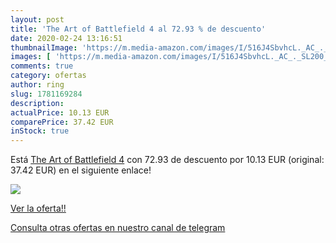 ```yaml
---
layout: post
title: 'The Art of Battlefield 4 al 72.93 % de descuento'
date: 2020-02-24 13:16:51
thumbnailImage: 'https://m.media-amazon.com/images/I/516J4SbvhcL._AC_._SL200_.jpg'
images: [ 'https://m.media-amazon.com/images/I/516J4SbvhcL._AC_._SL200_.jpg' ]
comments: true
category: ofertas
author: ring
slug: 1781169284
description:
actualPrice: 10.13 EUR
comparePrice: 37.42 EUR
inStock: true
---
```


Está [The Art of Battlefield 4](https://www.amazon.es/dp/1781169284/?tag=redken-21) con 72.93 de descuento por 10.13 EUR (original: 37.42 EUR) en el siguiente enlace!

[![](https://m.media-amazon.com/images/I/516J4SbvhcL._AC_._SL200_.jpg)](https://www.amazon.es/dp/1781169284/?tag=redken-21)

[Ver la oferta!!](https://www.amazon.es/dp/1781169284/?tag=redken-21)

[Consulta otras ofertas en nuestro canal de telegram](https://t.me/s/ofertas25)
